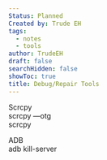 ```yaml
---
Status: Planned
Created by: Trude EH
tags:
  - notes
  - tools
author: TrudeEH
draft: false
searchHidden: false
showToc: true
title: Debug/Repair Tools
---
```

Scrcpy  
scrcpy —otg  
scrcpy
  
ADB  
adb kill-server
